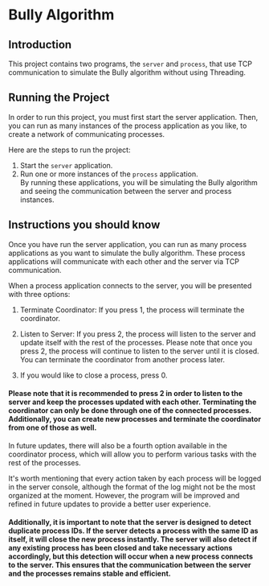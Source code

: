 # Bully Algorithm

## Introduction
This project contains two programs, the `server` and `process`, that use TCP communication to simulate the Bully algorithm without using Threading.

## Running the Project

In order to run this project, you must first start the server application. Then, you can run as many instances of the process application as you like, to create a network of communicating processes.

Here are the steps to run the project:

1. Start the `server` application.
2. Run one or more instances of the `process` application.
\
By running these applications, you will be simulating the Bully algorithm and seeing the communication between the server and process instances.

## Instructions you should know

Once you have run the server application, you can run as many process applications as you want to simulate the bully algorithm. These process applications will communicate with each other and the server via TCP communication.

When a process application connects to the server, you will be presented with three options:

1. Terminate Coordinator: If you press 1, the process will terminate the coordinator.

2. Listen to Server: If you press 2, the process will listen to the server and update itself with the rest of the processes. Please note that once you press 2, the process will continue to listen to the server until it is closed. You can terminate the coordinator from another process later.
3. If you would like to close a process, press 0.
#### Please note that it is recommended to press 2 in order to listen to the server and keep the processes updated with each other. Terminating the coordinator can only be done through one of the connected processes. Additionally, you can create new processes and terminate the coordinator from one of those as well.

In future updates, there will also be a fourth option available in the coordinator process, which will allow you to perform various tasks with the rest of the processes. 

It's worth mentioning that every action taken by each process will be logged in the server console, although the format of the log might not be the most organized at the moment. However, the program will be improved and refined in future updates to provide a better user experience.

#### Additionally, it is important to note that the server is designed to detect duplicate process IDs. If the server detects a process with the same ID as itself, it will close the new process instantly. The server will also detect if any existing process has been closed and take necessary actions accordingly, but this detection will occur when a new process connects to the server. This ensures that the communication between the server and the processes remains stable and efficient.

